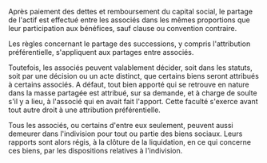   
 Après paiement des dettes et remboursement du capital social, le partage de l'actif est effectué entre les associés dans les mêmes proportions que leur participation aux bénéfices, sauf clause ou convention contraire.  

  
 Les règles concernant le partage des successions, y compris l'attribution préférentielle, s'appliquent aux partages entre associés.  

  
 Toutefois, les associés peuvent valablement décider, soit dans les statuts, soit par une décision ou un acte distinct, que certains biens seront attribués à certains associés. A défaut, tout bien apporté qui se retrouve en nature dans la masse partagée est attribué, sur sa demande, et à charge de soulte s'il y a lieu, à l'associé qui en avait fait l'apport. Cette faculté s'exerce avant tout autre droit à une attribution préférentielle.  

  
 Tous les associés, ou certains d'entre eux seulement, peuvent aussi demeurer dans l'indivision pour tout ou partie des biens sociaux. Leurs rapports sont alors régis, à la clôture de la liquidation, en ce qui concerne ces biens, par les dispositions relatives à l'indivision.  
